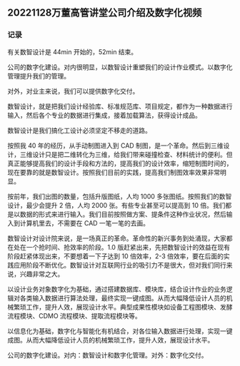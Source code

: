 ## 20221128万董高管讲堂公司介绍及数字化视频

### 记录

有关数智设计是 44min 开始的，52min 结束。

公司的数字化建设。对内很明显，以数智设计重塑我们的设计作业模式。以数字化管理提升我们的管理。

对外，对业主来说，我们可以提供数字化交付。

数智设计，就是把我们设计经验库、标准规范库、项目规定，都作为一种数据进行输入，然后各个专业的数据进行集成，接着加载算法，获得设计成品。

数智设计是我们搞化工设计必须坚定不移走的道路。

按照我 40 年的经历，从手动制图进入到 CAD 制图，是一个革命。然后到三维设计，三维设计只是把二维转化为三维，给我们带来碰撞检查、材料统计的便利。但真正能够提高我们的设计手段和方法的，提高我们的设计效率，缩短制图时间的，现在要靠的就是数智设计。按照我们目前的实践，提高我们制图效率效果非常明显。

按前年，我们出图的数量，包括升版图纸，人均 1000 多张图纸。按照我们的数智设计，最少会提升 2 倍，人均 2000 张。有些专业甚至可以提高到 10 倍。我们都是以数据的形式来进行输入。我们目前按照做方案、提条件这种作业状况，然后输入到计算机里去，不需要在 CAD 一笔一笔的去画。

数智设计对设计院来说，是一场真正的革命。革命性的新兴事务到处涌现，大家都在处在一个抢时间、抢效率的阶段。1.0 版赶紧出来，先把数智设计的效益在现有阶段赶紧体现出来，不要想着一下子达到 10 倍效率，2-3 倍效率，要在后面的实践应用阶段不断优化。数智设计对互联网行业的吸引力不是很大，但对我们同行来说，兴趣非常之大。

以设计业务对象数字化为基础，通过搭建数据库、模块库，结合设计作业的业务逻辑对各类输入数据进行算法处理，最终实现一键成图。从而大幅降低设计人员的机械繁琐工作，提升人效，展现设计水平。典型成果性模块如设备工程图模块、发酵流程模块、CDMO 流程模块、提取流程模块等。

以信息化为基础，数字化与智能化有机结合，对各位输入数据进行处理，实现一键成图。从而大幅降低设计人员的机械繁琐工作，提升人效，展现设计水平。

公司的数字化建设。对内：数智设计和数字化管理。对外：数字化交付。